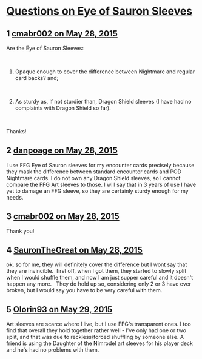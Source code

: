 # [Questions on Eye of Sauron Sleeves](https://community.fantasyflightgames.com/topic/178548-questions-on-eye-of-sauron-sleeves/)

## 1 [cmabr002 on May 28, 2015](https://community.fantasyflightgames.com/topic/178548-questions-on-eye-of-sauron-sleeves/?do=findComment&comment=1639731)

Are the Eye of Sauron Sleeves:

 

1. Opaque enough to cover the difference between Nightmare and regular card backs? and;

 

2. As sturdy as, if not sturdier than, Dragon Shield sleeves (I have had no complaints with Dragon Shield so far).

 

Thanks!

## 2 [danpoage on May 28, 2015](https://community.fantasyflightgames.com/topic/178548-questions-on-eye-of-sauron-sleeves/?do=findComment&comment=1639770)

I use FFG Eye of Sauron sleeves for my encounter cards precisely because they mask the difference between standard encounter cards and POD Nightmare cards. I do not own any Dragon Shield sleeves, so I cannot compare the FFG Art sleeves to those. I will say that in 3 years of use I have yet to damage an FFG sleeve, so they are certainly sturdy enough for my needs.

## 3 [cmabr002 on May 28, 2015](https://community.fantasyflightgames.com/topic/178548-questions-on-eye-of-sauron-sleeves/?do=findComment&comment=1639772)

Thank you!

## 4 [SauronTheGreat on May 28, 2015](https://community.fantasyflightgames.com/topic/178548-questions-on-eye-of-sauron-sleeves/?do=findComment&comment=1639854)

ok, so for me, they will definitely cover the difference but I wont say that they are invincible.  first off, when I got them, they started to slowly split when I would shuffle them, and now I am just supper careful and it doesn't happen any more.   They do hold up so, considering only 2 or 3 have ever broken, but I would say you have to be very careful with them.

## 5 [Olorin93 on May 29, 2015](https://community.fantasyflightgames.com/topic/178548-questions-on-eye-of-sauron-sleeves/?do=findComment&comment=1640583)

Art sleeves are scarce where I live, but I use FFG's transparent ones. I too find that overall they hold together rather well - I've only had one or two split, and that was due to reckless/forced shuffling by someone else. A friend is using the Daughter of the Nimrodel art sleeves for his player deck and he's had no problems with them.

